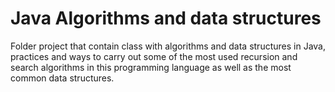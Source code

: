 # Java Algorithms and data structures

Folder project that contain class with algorithms and data structures in Java, practices and ways to carry out some of the most used recursion and search algorithms in this programming language as well as the most common data structures.
